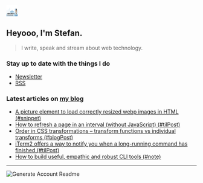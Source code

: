 <img alt width="30" height="30" src="https://raw.githubusercontent.com/stefanjudis/stefanjudis/main/screenshot.png">

## Heyooo, I'm Stefan.

> I write, speak and stream about web technology.

### Stay up to date with the things I do

- [Newsletter](https://www.stefanjudis.com/newsletter/)
- [RSS](https://www.stefanjudis.com/feeds/)

### Latest articles on [my blog](https://www.stefanjudis.com)

<!-- BLOG-POST-LIST:START -->
- [A picture element to load correctly resized webp images in HTML (#snippet)](https://www.stefanjudis.com/snippets/a-picture-element-to-load-correctly-resized-webp-images-in-html/)
- [How to refresh a page in an interval (without JavaScript) (#tilPost)](https://www.stefanjudis.com/today-i-learned/how-to-refresh-a-page-in-an-interval-without-javascript/)
- [Order in CSS transformations – transform functions vs individual transforms (#blogPost)](https://www.stefanjudis.com/blog/order-in-css-transformation-transform-functions-vs-individual-transforms/)
- [iTerm2 offers a way to notify you when a long-running command has finished (#tilPost)](https://www.stefanjudis.com/today-i-learned/iterm2-offers-a-way-to-notify-you-when-a-long-running-command-has-finished/)
- [How to build useful, empathic and robust CLI tools (#note)](https://www.stefanjudis.com/notes/how-to-build-useful-empathic-and-robust-cli-tools/)
<!-- BLOG-POST-LIST:END -->

---

![Generate Account Readme](https://github.com/stefanjudis/stefanjudis/workflows/Generate%20Account%20Readme/badge.svg)
